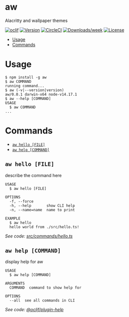 aw
==

Alacritty and wallpaper themes

[![oclif](https://img.shields.io/badge/cli-oclif-brightgreen.svg)](https://oclif.io)
[![Version](https://img.shields.io/npm/v/aw.svg)](https://npmjs.org/package/aw)
[![CircleCI](https://circleci.com/gh/https://github.com/joshmedeski/aw/aw/tree/master.svg?style=shield)](https://circleci.com/gh/https://github.com/joshmedeski/aw/aw/tree/master)
[![Downloads/week](https://img.shields.io/npm/dw/aw.svg)](https://npmjs.org/package/aw)
[![License](https://img.shields.io/npm/l/aw.svg)](https://github.com/https://github.com/joshmedeski/aw/aw/blob/master/package.json)

<!-- toc -->
* [Usage](#usage)
* [Commands](#commands)
<!-- tocstop -->
# Usage
<!-- usage -->
```sh-session
$ npm install -g aw
$ aw COMMAND
running command...
$ aw (-v|--version|version)
aw/0.0.1 darwin-x64 node-v14.17.1
$ aw --help [COMMAND]
USAGE
  $ aw COMMAND
...
```
<!-- usagestop -->
# Commands
<!-- commands -->
* [`aw hello [FILE]`](#aw-hello-file)
* [`aw help [COMMAND]`](#aw-help-command)

## `aw hello [FILE]`

describe the command here

```
USAGE
  $ aw hello [FILE]

OPTIONS
  -f, --force
  -h, --help       show CLI help
  -n, --name=name  name to print

EXAMPLE
  $ aw hello
  hello world from ./src/hello.ts!
```

_See code: [src/commands/hello.ts](https://github.com/joshmedeski/aw/aw/blob/v0.0.1/src/commands/hello.ts)_

## `aw help [COMMAND]`

display help for aw

```
USAGE
  $ aw help [COMMAND]

ARGUMENTS
  COMMAND  command to show help for

OPTIONS
  --all  see all commands in CLI
```

_See code: [@oclif/plugin-help](https://github.com/oclif/plugin-help/blob/v3.2.2/src/commands/help.ts)_
<!-- commandsstop -->

